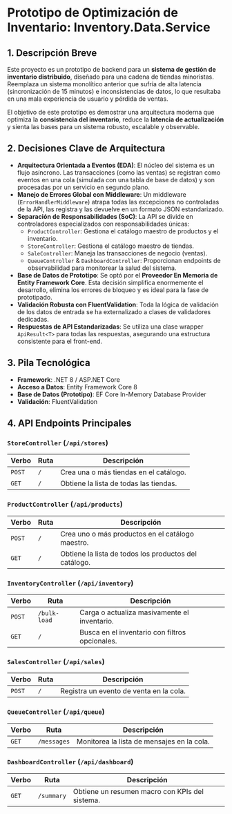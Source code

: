 ﻿# Prototipo de Optimización de Inventario: Inventory.Data.Service

## 1. Descripción Breve
Este proyecto es un prototipo de backend para un **sistema de gestión de inventario distribuido**, diseñado para una cadena de tiendas minoristas. Reemplaza un sistema monolítico anterior que sufría de alta latencia (sincronización de 15 minutos) e inconsistencias de datos, lo que resultaba en una mala experiencia de usuario y pérdida de ventas.

El objetivo de este prototipo es demostrar una arquitectura moderna que optimiza la **consistencia del inventario**, reduce la **latencia de actualización** y sienta las bases para un sistema robusto, escalable y observable.

## 2. Decisiones Clave de Arquitectura
* **Arquitectura Orientada a Eventos (EDA)**: El núcleo del sistema es un flujo asíncrono. Las transacciones (como las ventas) se registran como eventos en una cola (simulada con una tabla de base de datos) y son procesadas por un servicio en segundo plano.
* **Manejo de Errores Global con Middleware**: Un middleware (`ErrorHandlerMiddleware`) atrapa todas las excepciones no controladas de la API, las registra y las devuelve en un formato JSON estandarizado.
* **Separación de Responsabilidades (SoC)**: La API se divide en controladores especializados con responsabilidades únicas:
    * `ProductController`: Gestiona el catálogo maestro de productos y el inventario.
    * `StoreController`: Gestiona el catálogo maestro de tiendas.
    * `SaleController`: Maneja las transacciones de negocio (ventas).
    * `QueueController` & `DashboardController`: Proporcionan endpoints de observabilidad para monitorear la salud del sistema.
* **Base de Datos de Prototipo**: Se optó por el **Proveedor En Memoria de Entity Framework Core**. Esta decisión simplifica enormemente el desarrollo, elimina los errores de bloqueo y es ideal para la fase de prototipado.
* **Validación Robusta con FluentValidation**: Toda la lógica de validación de los datos de entrada se ha externalizado a clases de validadores dedicadas.
* **Respuestas de API Estandarizadas**: Se utiliza una clase wrapper `ApiResult<T>` para todas las respuestas, asegurando una estructura consistente para el front-end.

## 3. Pila Tecnológica
* **Framework**: .NET 8 / ASP.NET Core
* **Acceso a Datos**: Entity Framework Core 8
* **Base de Datos (Prototipo)**: EF Core In-Memory Database Provider
* **Validación**: FluentValidation

## 4. API Endpoints Principales

### `StoreController` (`/api/stores`)
| Verbo  | Ruta | Descripción                             |
|--------|------|-----------------------------------------|
| `POST` | `/`  | Crea una o más tiendas en el catálogo.  |
| `GET`  | `/`  | Obtiene la lista de todas las tiendas.  |

### `ProductController` (`/api/products`)
| Verbo  | Ruta          | Descripción                                                |
|--------|---------------|------------------------------------------------------------|
| `POST` | `/`    | Crea uno o más productos en el catálogo maestro.           |
| `GET`  | `/`    | Obtiene la lista de todos los productos del catálogo.      |

### `InventoryController` (`/api/inventory`)
| Verbo  | Ruta          | Descripción                                                |
|--------|---------------|------------------------------------------------------------|
| `POST` | `/bulk-load`  | Carga o actualiza masivamente el inventario.               |
| `GET`  | `/`           | Busca en el inventario con filtros opcionales.             |


### `SalesController` (`/api/sales`)
| Verbo  | Ruta | Descripción                                     |
|--------|------|-------------------------------------------------|
| `POST` | `/`  | Registra un evento de venta en la cola.         |

### `QueueController` (`/api/queue`)
| Verbo  | Ruta        | Descripción                                     |
|--------|-------------|-------------------------------------------------|
| `GET`  | `/messages` | Monitorea la lista de mensajes en la cola.      |

### `DashboardController` (`/api/dashboard`)
| Verbo  | Ruta        | Descripción                                     |
|--------|-------------|-------------------------------------------------|
| `GET`  | `/summary`  | Obtiene un resumen macro con KPIs del sistema.  |